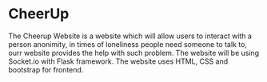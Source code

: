 # CheerUp
The Cheerup Website is a website which will allow users to interact with a person anonimity, in times of loneliness people need someone to talk to, ourr website provides the help with such problem.
The website will be using Socket.io with Flask framework.
The website uses HTML, CSS and bootstrap for frontend.
